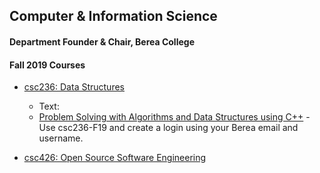 ## Computer & Information Science

#### Department Founder & Chair, Berea College

#### Fall 2019 Courses

- [csc236: Data Structures](/csc236/index.md)
  - Text:
  - [Problem Solving with Algorithms and Data Structures using C++](https://runestone.academy/runestone/books/published/cppds/index.html)   - Use csc236-F19 and create a login using your Berea email and username.

- [csc426: Open Source Software Engineering](/csc426/index.md)

